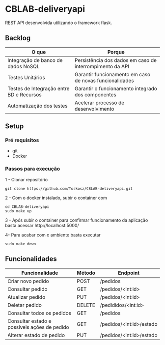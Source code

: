 # CBLAB-deliveryapi

REST API desenvolvida utilizando o framework flask.

## Backlog
| O que | Porque |
| ------------------- | ------------------- |
| Integração de banco de dados NoSQL |  Persistência dos dados em caso de interrompimento da API |
| Testes Unitários |  Garantir funcionamento em caso de novas funcionalidades |
| Testes de Integração entre BD e Recursos | Garantir o funcionamento integrado dos componentes | 
| Automatização dos testes | Acelerar processo de desenvolvimento |

## Setup
### Pré requisitos
- git
- Docker

### Passos para execução
1 - Clonar repositório
```
git clone https://github.com/Toskosz/CBLAB-deliveryapi.git
```
2 - Com o docker instalado, subir o container com
```
cd CBLAB-deliveryapi
sudo make up
```
3 - Após subir o container para confirmar funcionamento da aplicação basta acessar http://localhost:5000/

4- Para acabar com o ambiente basta executar
```
sudo make down
```


## Funcionalidades
| Funcionalidade | Método |Endpoint |
| ------------------- | ------------------- | ------------------- |
| Criar novo pedido | POST |/pedidos |
| Consultar pedido | GET | /pedidos/\<int:id\> |
| Atualizar pedido | PUT | /pedidos/\<int:id\> | 
| Deletar pedido | DELETE | /pedididos/\<int:id\> |
| Consultar todos os pedidos | GET | /pedidos |
| Consultar estado e possíveis ações de pedido | GET | /pedidos/\<int:id\>/estado |
| Alterar estado de pedido | PUT | /pedidos/\<int:id\>/estado |
